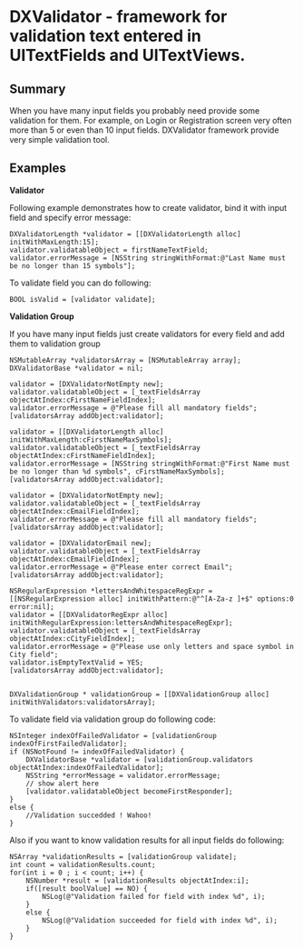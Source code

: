 # DXValidator - framework for validation text entered in UITextFields and UITextViews.


## Summary

When you have many input fields you probably need provide some validation for them. For example, on Login or Registration screen very often more than 5 or even than 10 input fields. 
DXValidator framework provide very simple validation tool.

## Examples

**Validator**

Following example demonstrates how to create validator, bind it with input field and specify error message:
```
DXValidatorLength *validator = [[DXValidatorLength alloc] initWithMaxLength:15];
validator.validatableObject = firstNameTextField;
validator.errorMessage = [NSString stringWithFormat:@"Last Name must be no longer than 15 symbols"];
```

To validate field you can do following:
```
BOOL isValid = [validator validate];
```

**Validation Group**

If you have many input fields just create validators for every field and add them to validation group
```
NSMutableArray *validatorsArray = [NSMutableArray array];
DXValidatorBase *validator = nil;

validator = [DXValidatorNotEmpty new];
validator.validatableObject = [_textFieldsArray objectAtIndex:cFirstNameFieldIndex];
validator.errorMessage = @"Please fill all mandatory fields";
[validatorsArray addObject:validator];

validator = [[DXValidatorLength alloc] initWithMaxLength:cFirstNameMaxSymbols];
validator.validatableObject = [_textFieldsArray objectAtIndex:cFirstNameFieldIndex];
validator.errorMessage = [NSString stringWithFormat:@"First Name must be no longer than %d symbols", cFirstNameMaxSymbols];
[validatorsArray addObject:validator];

validator = [DXValidatorNotEmpty new];
validator.validatableObject = [_textFieldsArray objectAtIndex:cEmailFieldIndex];
validator.errorMessage = @"Please fill all mandatory fields";
[validatorsArray addObject:validator];

validator = [DXValidatorEmail new];
validator.validatableObject = [_textFieldsArray objectAtIndex:cEmailFieldIndex];
validator.errorMessage = @"Please enter correct Email";
[validatorsArray addObject:validator];

NSRegularExpression *lettersAndWhitespaceRegExpr = [[NSRegularExpression alloc] initWithPattern:@"^[A-Za-z ]+$" options:0 error:nil];
validator = [[DXValidatorRegExpr alloc] initWithRegularExpression:lettersAndWhitespaceRegExpr];
validator.validatableObject = [_textFieldsArray objectAtIndex:cCityFieldIndex];
validator.errorMessage = @"Please use only letters and space symbol in City field";
validator.isEmptyTextValid = YES;
[validatorsArray addObject:validator];


DXValidationGroup * validationGroup = [[DXValidationGroup alloc] initWithValidators:validatorsArray];
```

To validate field via validation group do following code:
```
NSInteger indexOfFailedValidator = [validationGroup indexOfFirstFailedValidator];
if (NSNotFound != indexOfFailedValidator) {
    DXValidatorBase *validator = [validationGroup.validators objectAtIndex:indexOfFailedValidator];
    NSString *errorMessage = validator.errorMessage;
    // show alert here
    [validator.validatableObject becomeFirstResponder];
}
else {
	//Validation succedded ! Wahoo!
}
```

Also if you want to know validation results for all input fields do following:
```
NSArray *validationResults = [validationGroup validate];
int count = validationResults.count;
for(int i = 0 ; i < count; i++) {
	NSNumber *result = [validationResults objectAtIndex:i];
	if([result boolValue] == NO) {
		NSLog(@"Validation failed for field with index %d", i);
	}
	else {
		NSLog(@"Validation succeeded for field with index %d", i);
	}
}
```

